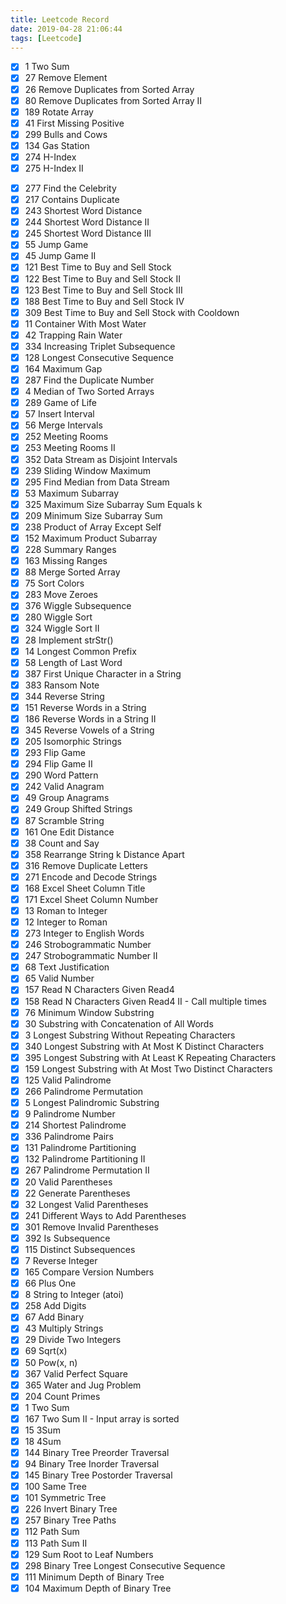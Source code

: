 ```yaml
---
title: Leetcode Record
date: 2019-04-28 21:06:44
tags: [Leetcode]
---
```

* [x] 1     Two Sum
* [x] 27	Remove Element
* [x] 26	Remove Duplicates from Sorted Array
* [x] 80	Remove Duplicates from Sorted Array II
* [x] 189	Rotate Array
* [x] 41	First Missing Positive
* [x] 299	Bulls and Cows
* [x] 134	Gas Station
* [x] 274	H-Index
* [x] 275	H-Index II
<!-- more -->
* [x] 277	Find the Celebrity
* [x] 217	Contains Duplicate
* [x] 243	Shortest Word Distance
* [x] 244	Shortest Word Distance II
* [x] 245	Shortest Word Distance III
* [x] 55	Jump Game
* [x] 45	Jump Game II
* [x] 121	Best Time to Buy and Sell Stock
* [x] 122	Best Time to Buy and Sell Stock II
* [x] 123	Best Time to Buy and Sell Stock III
* [x] 188	Best Time to Buy and Sell Stock IV
* [x] 309	Best Time to Buy and Sell Stock with Cooldown
* [x] 11	Container With Most Water
* [x] 42	Trapping Rain Water
* [x] 334	Increasing Triplet Subsequence
* [x] 128	Longest Consecutive Sequence
* [x] 164	Maximum Gap
* [x] 287	Find the Duplicate Number
* [x] 4	    Median of Two Sorted Arrays
* [x] 289	Game of Life
* [x] 57	Insert Interval
* [x] 56	Merge Intervals
* [x] 252	Meeting Rooms
* [x] 253	Meeting Rooms II
* [x] 352	Data Stream as Disjoint Intervals
* [x] 239	Sliding Window Maximum
* [x] 295	Find Median from Data Stream
* [x] 53	Maximum Subarray
* [x] 325	Maximum Size Subarray Sum Equals k
* [x] 209	Minimum Size Subarray Sum
* [x] 238	Product of Array Except Self
* [x] 152	Maximum Product Subarray
* [x] 228	Summary Ranges
* [x] 163	Missing Ranges
* [x] 88	Merge Sorted Array
* [x] 75	Sort Colors
* [x] 283	Move Zeroes
* [x] 376	Wiggle Subsequence
* [x] 280	Wiggle Sort
* [x] 324	Wiggle Sort II
* [x] 28	Implement strStr()	
* [x] 14	Longest Common Prefix	
* [x] 58	Length of Last Word	
* [x] 387	First Unique Character in a String	
* [x] 383	Ransom Note
* [x] 344	Reverse String	
* [x] 151	Reverse Words in a String	
* [x] 186	Reverse Words in a String II	
* [x] 345	Reverse Vowels of a String	
* [x] 205	Isomorphic Strings
* [x] 293	Flip Game	
* [x] 294	Flip Game II	
* [x] 290	Word Pattern	
* [x] 242	Valid Anagram	
* [x] 49	Group Anagrams
* [x] 249	Group Shifted Strings	
* [x] 87	Scramble String
* [x] 161	One Edit Distance	
* [x] 38	Count and Say	
* [x] 358	Rearrange String k Distance Apart
* [x] 316	Remove Duplicate Letters	
* [x] 271	Encode and Decode Strings	
* [x] 168	Excel Sheet Column Title	
* [x] 171	Excel Sheet Column Number	
* [x] 13	Roman to Integer
* [x] 12	Integer to Roman	
* [x] 273	Integer to English Words	
* [x] 246	Strobogrammatic Number	
* [x] 247	Strobogrammatic Number II
* [x] 68	Text Justification
* [x] 65	Valid Number	
* [x] 157	Read N Characters Given Read4	
* [x] 158	Read N Characters Given Read4 II - Call multiple times
* [x] 76	Minimum Window Substring	
* [x] 30	Substring with Concatenation of All Words
* [x] 3	    Longest Substring Without Repeating Characters	
* [x] 340	Longest Substring with At Most K Distinct Characters	
* [x] 395	Longest Substring with At Least K Repeating Characters	
* [x] 159	Longest Substring with At Most Two Distinct Characters	
* [x] 125	Valid Palindrome
* [x] 266	Palindrome Permutation	
* [x] 5	Longest Palindromic Substring	
* [x] 9	Palindrome Number	
* [x] 214	Shortest Palindrome	
* [x] 336	Palindrome Pairs
* [x] 131	Palindrome Partitioning	
* [x] 132	Palindrome Partitioning II	
* [x] 267	Palindrome Permutation II
* [x] 20	Valid Parentheses	
* [x] 22	Generate Parentheses
* [x] 32	Longest Valid Parentheses	
* [x] 241	Different Ways to Add Parentheses	
* [x] 301	Remove Invalid Parentheses		
* [x] 392	Is Subsequence	
* [x] 115	Distinct Subsequences
* [x] 7	    Reverse Integer	
* [x] 165	Compare Version Numbers	
* [x] 66	Plus One	
* [x] 8	    String to Integer (atoi)	
* [x] 258	Add Digits
* [x] 67	Add Binary	
* [x] 43	Multiply Strings	
* [x] 29	Divide Two Integers	
* [x] 69	Sqrt(x)
* [x] 50	Pow(x, n)	
* [x] 367	Valid Perfect Square	
* [x] 365	Water and Jug Problem	
* [x] 204	Count Primes
* [x] 1	    Two Sum	
* [x] 167	Two Sum II - Input array is sorted
* [x] 15	3Sum
* [x] 18	4Sum
* [x] 144	Binary Tree Preorder Traversal	
* [x] 94	Binary Tree Inorder Traversal	
* [x] 145	Binary Tree Postorder Traversal
* [x] 100	Same Tree		
* [x] 101	Symmetric Tree	
* [x] 226	Invert Binary Tree	
* [x] 257	Binary Tree Paths	
* [x] 112	Path Sum
* [x] 113	Path Sum II	
* [x] 129	Sum Root to Leaf Numbers	
* [x] 298	Binary Tree Longest Consecutive Sequence	
* [x] 111	Minimum Depth of Binary Tree
* [x] 104	Maximum Depth of Binary Tree